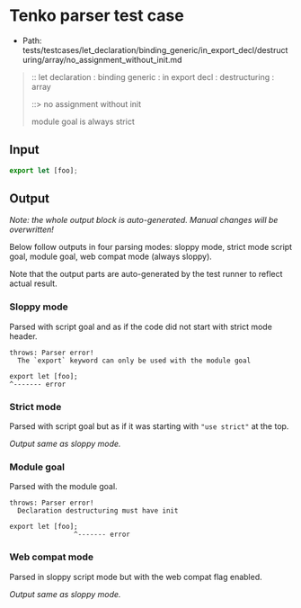 # Tenko parser test case

- Path: tests/testcases/let_declaration/binding_generic/in_export_decl/destructuring/array/no_assignment_without_init.md

> :: let declaration : binding generic : in export decl : destructuring : array
>
> ::> no assignment without init
>
> module goal is always strict

## Input

`````js
export let [foo];
`````

## Output

_Note: the whole output block is auto-generated. Manual changes will be overwritten!_

Below follow outputs in four parsing modes: sloppy mode, strict mode script goal, module goal, web compat mode (always sloppy).

Note that the output parts are auto-generated by the test runner to reflect actual result.

### Sloppy mode

Parsed with script goal and as if the code did not start with strict mode header.

`````
throws: Parser error!
  The `export` keyword can only be used with the module goal

export let [foo];
^------- error
`````

### Strict mode

Parsed with script goal but as if it was starting with `"use strict"` at the top.

_Output same as sloppy mode._

### Module goal

Parsed with the module goal.

`````
throws: Parser error!
  Declaration destructuring must have init

export let [foo];
                ^------- error
`````


### Web compat mode

Parsed in sloppy script mode but with the web compat flag enabled.

_Output same as sloppy mode._
